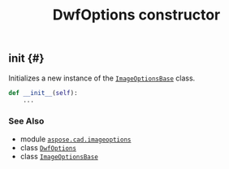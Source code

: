 ﻿---
title: DwfOptions constructor
second_title: Aspose.CAD for Python via .NET API References
description: 
type: docs
weight: 10
url: /aspose.cad.imageoptions/dwfoptions/__init__/
is_root: false
---

## __init__ {#}

Initializes a new instance of the [`ImageOptionsBase`](/cad/python-net/aspose.cad/imageoptionsbase) class.



```python
def __init__(self):
    ...
```





### See Also
* module [`aspose.cad.imageoptions`](../../)
* class [`DwfOptions`](/cad/python-net/aspose.cad.imageoptions/dwfoptions)
* class [`ImageOptionsBase`](/cad/python-net/aspose.cad/imageoptionsbase)

